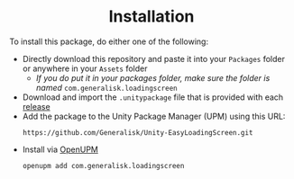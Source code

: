 <div align="center">

  # Installation
</div>

To install this package, do either one of the following:
- Directly download this repository and paste it into your `Packages` folder or anywhere in your `Assets` folder
  - *If you do put it in your packages folder, make sure the folder is named* `com.generalisk.loadingscreen`
- Download and import the `.unitypackage` file that is provided with each [release](https://github.com/Generalisk/Unity-EasyLoadingScreen/releases)
- Add the package to the Unity Package Manager (UPM) using this URL:
  ```
  https://github.com/Generalisk/Unity-EasyLoadingScreen.git
  ```
- Install via [OpenUPM](https://openupm.com/packages/com.generalisk.loadingscreen/)
  ```
  openupm add com.generalisk.loadingscreen
  ```
